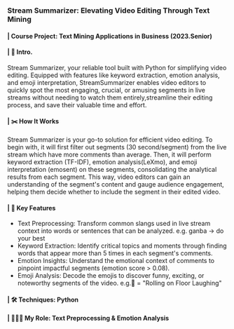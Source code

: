 ### Stream Summarizer: Elevating Video Editing Through Text Mining
#### | Course Project: Text Mining Applications in Business (2023.Senior)

#### | 👾 Intro.
Stream Summarizer, your reliable tool built with Python for simplifying video editing. Equipped with features like keyword extraction, emotion analysis, and emoji interpretation, StreamSummarizer enables video editors to quickly spot the most engaging, crucial, or amusing segments in live streams without needing to watch them entirely,streamline their editing process, and save their valuable time and effort. 

#### | ✂️ How It Works
Stream Summarizer is your go-to solution for efficient video editing. To begin with, it will first filter out segments (30 second/segment) from the live stream which have more comments than average. Then, it will perform keyword extraction (TF-IDF), emotion analysis(LeXmo), and emoji interpretation (emosent) on these segments, consolidating the analytical results from each segment. This way, video editors can gain an understanding of the segment's content and gauge audience engagement, helping them decide whether to include the segment in their edited video.

#### | 🌟 Key Features
- Text Preprocessing: Transform common slangs used in live stream context into words or sentences that can be analyzed. e.g. ganba -> do your best 
- Keyword Extraction: Identify critical topics and moments through finding words that appear more than 5 times in each segment's comments.
- Emotion Insights: Understand the emotional context of comments to pinpoint impactful segments (emotion score > 0.08).
- Emoji Analysis: Decode the emojis to discover funny, exciting, or noteworthy segments of the video. e.g.🤣 = "Rolling on Floor Laughing"

#### | 🛠️ Techniques: Python
#### | 👩🏻‍💻 My Role: Text Preprocessing & Emotion Analysis
